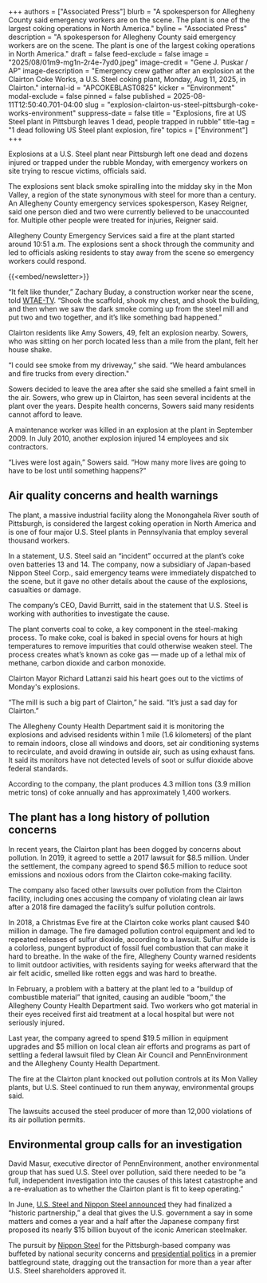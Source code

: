 +++
authors = ["Associated Press"]
blurb = "A spokesperson for Allegheny County said emergency workers are on the scene. The plant is one of the largest coking operations in North America."
byline = "Associated Press"
description = "A spokesperson for Allegheny County said emergency workers are on the scene. The plant is one of the largest coking operations in North America."
draft = false
feed-exclude = false
image = "2025/08/01m9-mg1n-2r4e-7yd0.jpeg"
image-credit = "Gene J. Puskar / AP"
image-description = "Emergency crew gather after an explosion at the Clairton Coke Works, a U.S. Steel coking plant, Monday, Aug 11, 2025, in Clairton."
internal-id = "APCOKEBLAST0825"
kicker = "Environment"
modal-exclude = false
pinned = false
published = 2025-08-11T12:50:40.701-04:00
slug = "explosion-clairton-us-steel-pittsburgh-coke-works-environment"
suppress-date = false
title = "Explosions, fire at US Steel plant in Pittsburgh leaves 1 dead, people trapped in rubble"
title-tag = "1 dead following US Steel plant explosion, fire"
topics = ["Environment"]
+++

Explosions at a U.S. Steel plant near Pittsburgh left one dead and dozens injured or trapped under the rubble Monday, with emergency workers on site trying to rescue victims, officials said.

The explosions sent black smoke spiralling into the midday sky in the Mon Valley, a region of the state synonymous with steel for more than a century. An Allegheny County emergency services spokesperson, Kasey Reigner, said one person died and two were currently believed to be unaccounted for. Multiple other people were treated for injuries, Reigner said.

Allegheny County Emergency Services said a fire at the plant started around 10:51 a.m. The explosions sent a shock through the community and led to officials asking residents to stay away from the scene so emergency workers could respond.

{{<embed/newsletter>}}

“It felt like thunder,” Zachary Buday, a construction worker near the scene, told <a href="https://www.wtae.com/article/steel-plant-explosion-worker-describes-moment/65654978">WTAE-TV</a>. “Shook the scaffold, shook my chest, and shook the building, and then when we saw the dark smoke coming up from the steel mill and put two and two together, and it’s like something bad happened.”

Clairton residents like Amy Sowers, 49, felt an explosion nearby. Sowers, who was sitting on her porch located less than a mile from the plant, felt her house shake.

“I could see smoke from my driveway,” she said. “We heard ambulances and fire trucks from every direction.&#34;

Sowers decided to leave the area after she said she smelled a faint smell in the air. Sowers, who grew up in Clairton, has seen several incidents at the plant over the years. Despite health concerns, Sowers said many residents cannot afford to leave.

A maintenance worker was killed in an explosion at the plant in September 2009. In July 2010, another explosion injured 14 employees and six contractors.

“Lives were lost again,” Sowers said. “How many more lives are going to have to be lost until something happens?”

## 

## Air quality concerns and health warnings

The plant, a massive industrial facility along the Monongahela River south of Pittsburgh, is considered the largest coking operation in North America and is one of four major U.S. Steel plants in Pennsylvania that employ several thousand workers.

In a statement, U.S. Steel said an “incident” occurred at the plant’s coke oven batteries 13 and 14. The company, now a subsidiary of Japan-based Nippon Steel Corp., said emergency teams were immediately dispatched to the scene, but it gave no other details about the cause of the explosions, casualties or damage.

The company’s CEO, David Burritt, said in the statement that U.S. Steel is working with authorities to investigate the cause.

The plant converts coal to coke, a key component in the steel-making process. To make coke, coal is baked in special ovens for hours at high temperatures to remove impurities that could otherwise weaken steel. The process creates what’s known as coke gas — made up of a lethal mix of methane, carbon dioxide and carbon monoxide.

Clairton Mayor Richard Lattanzi said his heart goes out to the victims of Monday&#39;s explosions.

“The mill is such a big part of Clairton,” he said. “It’s just a sad day for Clairton.”

The Allegheny County Health Department said it is monitoring the explosions and advised residents within 1 mile (1.6 kilometers) of the plant to remain indoors, close all windows and doors, set air conditioning systems to recirculate, and avoid drawing in outside air, such as using exhaust fans. It said its monitors have not detected levels of soot or sulfur dioxide above federal standards.

According to the company, the plant produces 4.3 million tons (3.9 million metric tons) of coke annually and has approximately 1,400 workers.

## The plant has a long history of pollution concerns

In recent years, the Clairton plant has been dogged by concerns about pollution. In 2019, it agreed to settle a 2017 lawsuit for $8.5 million. Under the settlement, the company agreed to spend $6.5 million to reduce soot emissions and noxious odors from the Clairton coke-making facility.

The company also faced other lawsuits over pollution from the Clairton facility, including ones accusing the company of violating clean air laws after a 2018 fire damaged the facility’s sulfur pollution controls.

In 2018, a Christmas Eve fire at the Clairton coke works plant caused $40 million in damage. The fire damaged pollution control equipment and led to repeated releases of sulfur dioxide, according to a lawsuit. Sulfur dioxide is a colorless, pungent byproduct of fossil fuel combustion that can make it hard to breathe. In the wake of the fire, Allegheny County warned residents to limit outdoor activities, with residents saying for weeks afterward that the air felt acidic, smelled like rotten eggs and was hard to breathe.

In February, a problem with a battery at the plant led to a “buildup of combustible material” that ignited, causing an audible “boom,” the Allegheny County Health Department said. Two workers who got material in their eyes received first aid treatment at a local hospital but were not seriously injured.

Last year, the company agreed to spend $19.5 million in equipment upgrades and $5 million on local clean air efforts and programs as part of settling a federal lawsuit filed by Clean Air Council and PennEnvironment and the Allegheny County Health Department.

The fire at the Clairton plant knocked out pollution controls at its Mon Valley plants, but U.S. Steel continued to run them anyway, environmental groups said.

The lawsuits accused the steel producer of more than 12,000 violations of its air pollution permits.

## Environmental group calls for an investigation

David Masur, executive director of PennEnvironment, another environmental group that has sued U.S. Steel over pollution, said there needed to be “a full, independent investigation into the causes of this latest catastrophe and a re-evaluation as to whether the Clairton plant is fit to keep operating.”

In June, <a href="https://apnews.com/article/trump-us-steel-nippon-steel-golden-share-0bda2cf3c6de313206b481be0baf78cb">U.S. Steel and Nippon Steel announced</a> they had finalized a “historic partnership,” a deal that gives the U.S. government a say in some matters and comes a year and a half after the Japanese company first proposed its nearly $15 billion buyout of the iconic American steelmaker.

The pursuit by <a href="https://apnews.com/article/us-steel-nippon-steel-acquired-industrialization-1a174c359756efd3ee0f0f9172a3bd6b">Nippon Steel</a> for the Pittsburgh-based company was buffeted by national security concerns and <a href="https://apnews.com/article/biden-trump-us-steel-pittsburgh-nippon-japan-67042a39de838f4cccd45d7a77ec0a40">presidential politics</a> in a premier battleground state, dragging out the transaction for more than a year after U.S. Steel shareholders approved it.

